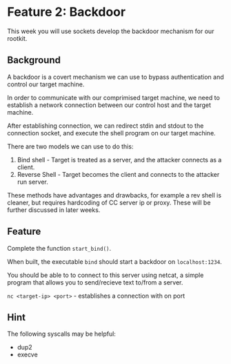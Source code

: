 # Feature 2: Backdoor

This week you will use sockets develop the backdoor mechanism for our rootkit.

## Background

A backdoor is a covert mechanism we can use to bypass authentication and
control our target machine.

In order to communicate with our comprimised target machine, we need to
establish a network connection between our control host and the target machine.

After establishing connection, we can redirect stdin and stdout to the
connection socket, and execute the shell program on our target machine.

There are two models we can use to do this:

1. Bind shell - Target is treated as a server, and the attacker connects as
   a client.
2. Reverse Shell - Target becomes the client and connects to the attacker run
   server.

These methods have advantages and drawbacks, for example a rev shell is
cleaner, but requires hardcoding of CC server ip or proxy. These will be
further discussed in later weeks.

## Feature

Complete the function `start_bind()`.

When built, the executable `bind` should start a backdoor on
`localhost:1234`.

You should be able to to connect to this server using netcat, a simple
program that allows you to send/recieve text to/from a server.

`nc <target-ip> <port>` - establishes a connection with <target-ip> on port
<port>

## Hint 

The following syscalls may be helpful:

* dup2
* execve
